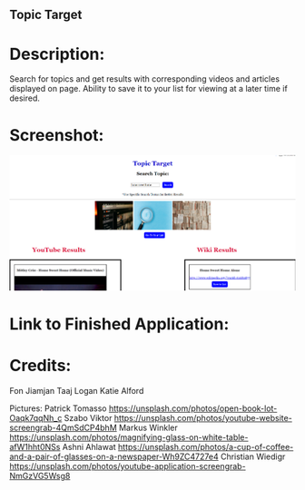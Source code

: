 ## Topic Target

# Description:
Search for topics and get results with corresponding videos and articles displayed on page. Ability to save it to your list for viewing at a later time if desired. 

# Screenshot:

![screenshot for links to more information](./assets/ttupdate.png)

# Link to Finished Application:

# Credits:

Fon Jiamjan
Taaj Logan
Katie Alford

Pictures:
Patrick Tomasso https://unsplash.com/photos/open-book-lot-Oaqk7qqNh_c
Szabo Viktor https://unsplash.com/photos/youtube-website-screengrab-4QmSdCP4bhM
Markus Winkler https://unsplash.com/photos/magnifying-glass-on-white-table-afW1hht0NSs
Ashni Ahlawat https://unsplash.com/photos/a-cup-of-coffee-and-a-pair-of-glasses-on-a-newspaper-Wh9ZC4727e4
Christian Wiedigr https://unsplash.com/photos/youtube-application-screengrab-NmGzVG5Wsg8


